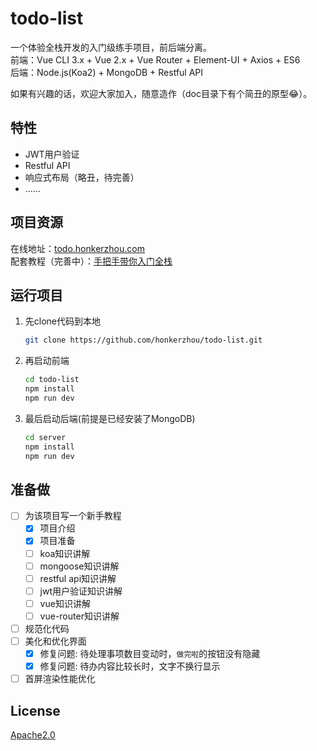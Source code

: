 # todo-list
一个体验全栈开发的入门级练手项目，前后端分离。  
前端：Vue CLI 3.x + Vue 2.x + Vue Router + Element-UI + Axios + ES6  
后端：Node.js(Koa2) + MongoDB + Restful API  


如果有兴趣的话，欢迎大家加入，随意造作（doc目录下有个简丑的原型:joy:）。
## 特性
- JWT用户验证
- Restful API
- 响应式布局（略丑，待完善）
- ......
## 项目资源
在线地址：[todo.honkerzhou.com](http://todo.honkerzhou.com)  
配套教程（完善中）：[手把手带你入门全栈](https://honkerzhou.com/tutorial/todo-list/)
## 运行项目
1. 先clone代码到本地
    ```sh
    git clone https://github.com/honkerzhou/todo-list.git
    ```
2. 再启动前端
    ```sh
    cd todo-list
    npm install
    npm run dev
    ```
3. 最后启动后端(前提是已经安装了MongoDB)
    ```sh
    cd server
    npm install
    npm run dev
    ```
## 准备做
- [ ] 为该项目写一个新手教程
  - [x] 项目介绍
  - [x] 项目准备
  - [ ] koa知识讲解
  - [ ] mongoose知识讲解
  - [ ] restful api知识讲解
  - [ ] jwt用户验证知识讲解
  - [ ] vue知识讲解
  - [ ] vue-router知识讲解
- [ ] 规范化代码
- [ ] 美化和优化界面
  - [x] 修复问题: 待处理事项数目变动时，`做完啦`的按钮没有隐藏
  - [x] 修复问题: 待办内容比较长时，文字不换行显示
- [ ] 首屏渲染性能优化
## License
[Apache2.0](./LICENSE)

